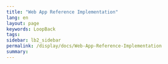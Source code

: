 ```yaml
---
title: "Web App Reference Implementation"
lang: en
layout: page
keywords: LoopBack
tags:
sidebar: lb2_sidebar
permalink: /display/docs/Web-App-Reference-Implementation
summary:
---
```


